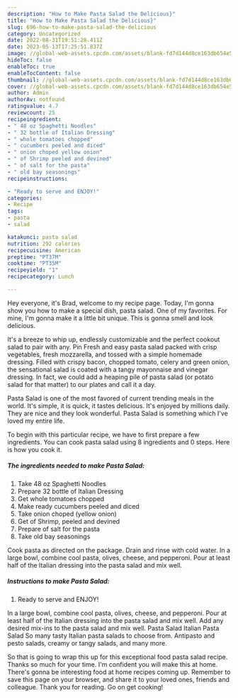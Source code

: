 ```yaml
---
description: "How to Make Pasta Salad the Delicious}"
title: "How to Make Pasta Salad the Delicious}"
slug: 696-how-to-make-pasta-salad-the-delicious
category: Uncategorized
date: 2022-08-31T19:51:28.411Z
date: 2023-05-13T17:25:51.837Z
image: //global-web-assets.cpcdn.com/assets/blank-fd7d144d8ce163db654e5a02c40b08a2775adb7897d16e4062681dc7e1b2800f.png
hideToc: false
enableToc: true
enableTocContent: false
thumbnail: //global-web-assets.cpcdn.com/assets/blank-fd7d144d8ce163db654e5a02c40b08a2775adb7897d16e4062681dc7e1b2800f.png
cover: //global-web-assets.cpcdn.com/assets/blank-fd7d144d8ce163db654e5a02c40b08a2775adb7897d16e4062681dc7e1b2800f.png
author: Admin
authorAv: notfound
ratingvalue: 4.7
reviewcount: 25
recipeingredient:
- " 48 oz Spaghetti Noodles"
- " 32 bottle of Italian Dressing"
- " whole tomatoes chopped"
- " cucumbers peeled and diced"
- " onion choped yellow onion"
- " of Shrimp peeled and devined"
- " of salt for the pasta"
- " old bay seasonings"
recipeinstructions:

- "Ready to serve and ENJOY!"
categories:
- Recipe
tags:
- pasta
- salad

katakunci: pasta salad 
nutrition: 292 calories
recipecuisine: American
preptime: "PT37M"
cooktime: "PT35M"
recipeyield: "1"
recipecategory: Lunch

---
```



Hey everyone, it's Brad, welcome to my recipe page. Today, I'm gonna show you how to make a special dish, pasta salad. One of my favorites. For mine, I'm gonna make it a little bit unique. This is gonna smell and look delicious.

It&#39;s a breeze to whip up, endlessly customizable and the perfect cookout salad to pair with any. Pin Fresh and easy pasta salad packed with crisp vegetables, fresh mozzarella, and tossed with a simple homemade dressing. Filled with crispy bacon, chopped tomato, celery and green onion, the sensational salad is coated with a tangy mayonnaise and vinegar dressing. In fact, we could add a heaping pile of pasta salad (or potato salad for that matter) to our plates and call it a day.

Pasta Salad is one of the most favored of current trending meals in the world. It's simple, it is quick, it tastes delicious. It's enjoyed by millions daily. They are nice and they look wonderful. Pasta Salad is something which I've loved my entire life.


To begin with this particular recipe, we have to first prepare a few ingredients. You can cook pasta salad using 8 ingredients and 0 steps. Here is how you cook it.

<!--inarticleads1-->

##### The ingredients needed to make Pasta Salad:

1. Take  48 oz Spaghetti Noodles
1. Prepare  32 bottle of Italian Dressing
1. Get  whole tomatoes chopped
1. Make ready  cucumbers peeled and diced
1. Take  onion choped (yellow onion)
1. Get  of Shrimp, peeled and devined
1. Prepare  of salt for the pasta
1. Take  old bay seasonings


Cook pasta as directed on the package. Drain and rinse with cold water. In a large bowl, combine cool pasta, olives, cheese, and pepperoni. Pour at least half of the Italian dressing into the pasta salad and mix well. 

<!--inarticleads2-->

##### Instructions to make Pasta Salad:


1. Ready to serve and ENJOY!

In a large bowl, combine cool pasta, olives, cheese, and pepperoni. Pour at least half of the Italian dressing into the pasta salad and mix well. Add any desired mix-ins to the pasta salad and mix well. Pasta Salad Italian Pasta Salad So many tasty Italian pasta salads to choose from. Antipasto and pesto salads, creamy or tangy salads, and many more. 

So that is going to wrap this up for this exceptional food pasta salad recipe. Thanks so much for your time. I'm confident you will make this at home. There's gonna be interesting food at home recipes coming up. Remember to save this page on your browser, and share it to your loved ones, friends and colleague. Thank you for reading. Go on get cooking!

